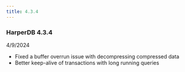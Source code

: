 ```yaml
---
title: 4.3.4
---
```


### HarperDB 4.3.4

4/9/2024

- Fixed a buffer overrun issue with decompressing compressed data
- Better keep-alive of transactions with long running queries
